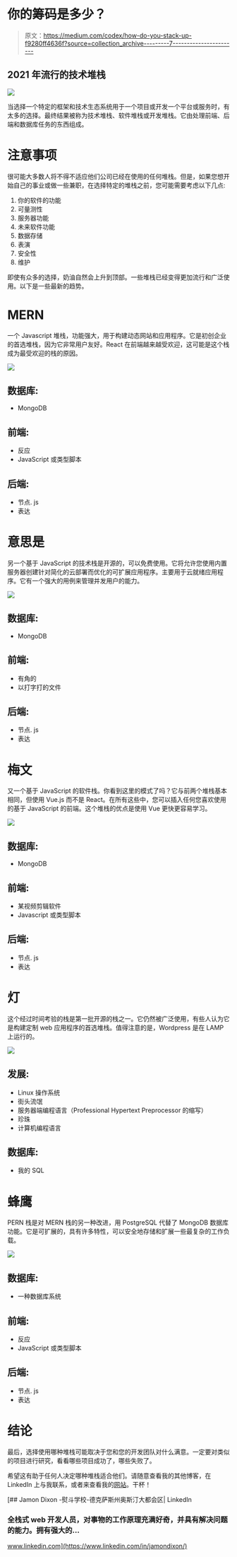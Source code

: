 # 你的筹码是多少？

> 原文：<https://medium.com/codex/how-do-you-stack-up-f9280ff4636f?source=collection_archive---------7----------------------->

## 2021 年流行的技术堆栈

![](img/231b17ec2abdd49190d2dfdafc67a5bb.png)

当选择一个特定的框架和技术生态系统用于一个项目或开发一个平台或服务时，有太多的选择。最终结果被称为技术堆栈、软件堆栈或开发堆栈。它由处理前端、后端和数据库任务的东西组成。

# **注意事项**

很可能大多数人将不得不适应他们公司已经在使用的任何堆栈。但是，如果您想开始自己的事业或做一些兼职，在选择特定的堆栈之前，您可能需要考虑以下几点:

1.  你的软件的功能
2.  可量测性
3.  服务器功能
4.  未来软件功能
5.  数据存储
6.  表演
7.  安全性
8.  维护

即使有众多的选择，奶油自然会上升到顶部。一些堆栈已经变得更加流行和广泛使用。以下是一些最新的趋势。

# MERN

一个 Javascript 堆栈，功能强大，用于构建动态网站和应用程序。它是初创企业的首选堆栈，因为它非常用户友好。React 在前端越来越受欢迎，这可能是这个栈成为最受欢迎的栈的原因。

![](img/5f25577dc4a44df5a1c3c4c46ca0e629.png)

## 数据库:

*   MongoDB

## 前端:

*   反应
*   JavaScript 或类型脚本

## 后端:

*   节点. js
*   表达

# 意思是

另一个基于 JavaScript 的技术栈是开源的，可以免费使用。它将允许您使用内置服务器创建针对简化的云部署而优化的可扩展应用程序。主要用于云就绪应用程序。它有一个强大的用例来管理并发用户的能力。

![](img/ee2d3bb88f1ba84793927bf70d5d9505.png)

## **数据库:**

*   MongoDB

## 前端:

*   有角的
*   以打字打的文件

## 后端:

*   节点. js
*   表达

# 梅文

又一个基于 JavaScript 的软件栈。你看到这里的模式了吗？它与前两个堆栈基本相同，但使用 Vue.js 而不是 React。在所有这些中，您可以插入任何您喜欢使用的基于 JavaScript 的前端。这个堆栈的优点是使用 Vue 更快更容易学习。

![](img/8a729206b1670cfcf50bcb73333245f3.png)

## 数据库:

*   MongoDB

## 前端:

*   某视频剪辑软件
*   Javascript 或类型脚本

## 后端:

*   节点. js
*   表达

# 灯

这个经过时间考验的栈是第一批开源的栈之一。它仍然被广泛使用，有些人认为它是构建定制 web 应用程序的首选堆栈。值得注意的是，Wordpress 是在 LAMP 上运行的。

![](img/f62b22f467caf72282d221b55e8fa206.png)

## 发展:

*   Linux 操作系统
*   街头流氓
*   服务器端编程语言（Professional Hypertext Preprocessor 的缩写）
*   珍珠
*   计算机编程语言

## 数据库:

*   我的 SQL

# 蜂鹰

PERN 栈是对 MERN 栈的另一种改进，用 PostgreSQL 代替了 MongoDB 数据库功能。它是可扩展的，具有许多特性，可以安全地存储和扩展一些最复杂的工作负载。

![](img/d42ebe5d7265cced71490599c98e0afa.png)

## 数据库:

*   一种数据库系统

## 前端:

*   反应
*   JavaScript 或类型脚本

## 后端:

*   节点. js
*   表达

# 结论

最后，选择使用哪种堆栈可能取决于您和您的开发团队对什么满意。一定要对类似的项目进行研究，看看哪些项目成功了，哪些失败了。

希望这有助于任何人决定哪种堆栈适合他们。请随意查看我的其他博客，在 LinkedIn 上与我联系，或者来查看我的[网站](http://jamondixon.com)。干杯！

[](https://www.linkedin.com/in/jamondixon/) [## Jamon Dixon -熨斗学校-德克萨斯州奥斯汀大都会区| LinkedIn

### 全栈式 web 开发人员，对事物的工作原理充满好奇，并具有解决问题的能力。拥有强大的…

www.linkedin.com](https://www.linkedin.com/in/jamondixon/)